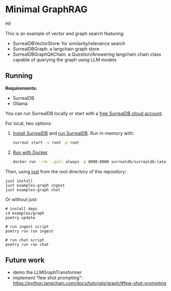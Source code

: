 # Minimal GraphRAG

Hi!

This is an example of vector and graph search featuring:

- SurrealDBVectorStore: for similarity/relevance search
- SurrealDBGraph: a langchain graph store
- SurrealDBGraphQAChain: a Question/Answering langchain chain class capable of querying the graph using LLM models

## Running

**Requirements:**
- SurrealDB
- Ollama

You can run SurrealDB locally or start with a [free SurrealDB cloud account](https://surrealdb.com/docs/cloud/getting-started).

For local, two options:
1. [Install SurrealDB](https://surrealdb.com/docs/surrealdb/installation) and [run SurrealDB](https://surrealdb.com/docs/surrealdb/installation/running). Run in-memory with:

    ```bash
    surreal start -u root -p root
    ```

2. [Run with Docker](https://surrealdb.com/docs/surrealdb/installation/running/docker).

    ```bash
    docker run --rm --pull always -p 8000:8000 surrealdb/surrealdb:latest start
    ```

Then, using [just](https://just.systems/man/en/packages.html) from the root directory of this repository:

```shell
just install
just examples-graph ingest
just examples-graph chat
```

Or without just:

```shell
# install deps
cd examples/graph
poetry update

# run ingest script
poetry run run ingest

# run chat script
poetry run run chat
```

## Future work

- demo the LLMGraphTransformer
- implement "few shot prompting": https://python.langchain.com/docs/tutorials/graph/#few-shot-prompting
